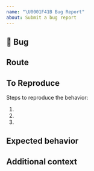 ```yaml
---
name: "\U0001F41B Bug Report"
about: Submit a bug report
---
```


## 🐛 Bug

<!-- A clear description of what the bug is. -->

## Route

## To Reproduce

Steps to reproduce the behavior:

<!-- If there's a certain flow that cause the error, please tell us how to reproduce it -->

1.
2.
3.

<!-- If you have a code sample, error messages, stack traces, please provide it here as well -->

## Expected behavior

<!-- A clear description of what you expected to happen. -->

## Additional context

<!-- Add any other context about the problem here. -->
